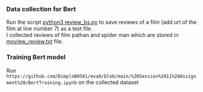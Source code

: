 
### Data collection for Bert
Run the script [python3 review_bs.py](https://github.com/DimpleB0501/eva8/blob/main/Session%2011%20Assignment/review_bs.py) to save reviews of a film (add url of the film at line number 7) as a text file. <br/>
I collected reviews of film pathan and spider man which are stored in [moview_review.txt](https://github.com/DimpleB0501/eva8/blob/main/Session%2011%20Assignment/movie_review.txt) file. <br/>

### Training Bert model
Run `https://github.com/DimpleB0501/eva8/blob/main/%20Session%2011%20Assignment%20/BertTraining.ipynb` on the collected dataset
